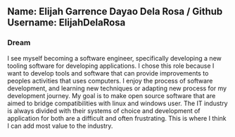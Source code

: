 ## Name: Elijah Garrence Dayao Dela Rosa / Github Username: ElijahDelaRosa

### Dream
I see myself becoming a software engineer, specifically developing a new tooling software for developing applications. 
I chose this role because I want to develop tools and software that can provide improvements to peoples activities that uses computers. I enjoy the process of software development, and learning new techniques or adapting new process for my development journey.
My goal is to make open source software that are aimed to bridge compatibilities with linux and windows user.
The IT industry is always divided with their systems of choice and development of application for both are a difficult and often frustrating. This is where I think I can add most value to the industry.